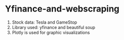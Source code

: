 # Yfinance-and-webscraping

1) Stock data: Tesla and GameStop
2) Library used: yfinance and beautiful soup
3) Plotly is used for graphic visualizations
